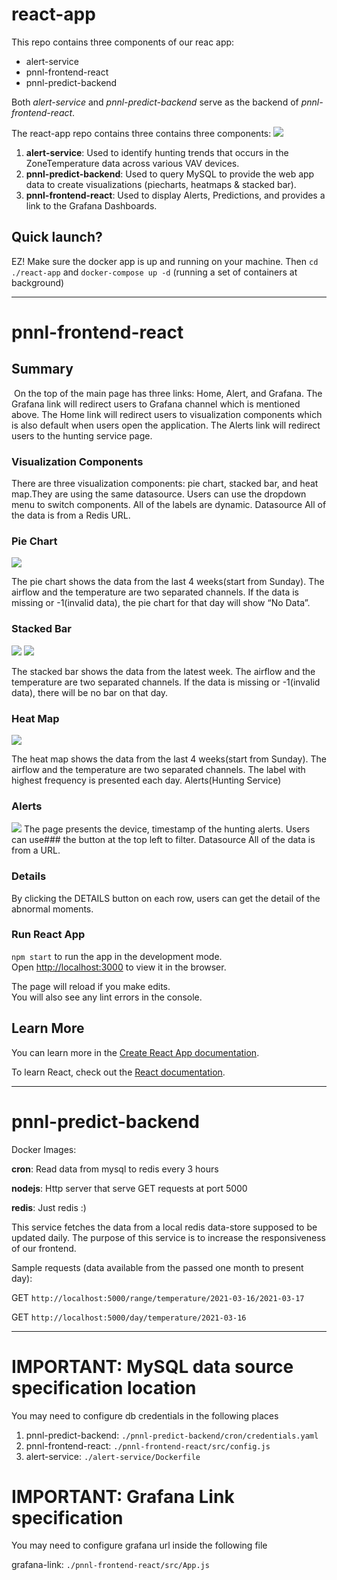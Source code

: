 # react-app

This repo contains three components of our reac app:

- alert-service
- pnnl-frontend-react
- pnnl-predict-backend

Both _alert-service_ and _pnnl-predict-backend_ serve as the backend of _pnnl-frontend-react_.

The react-app repo contains three contains three components:
![](images/react-components-diagram.png)

1. **alert-service**: Used to identify hunting trends that occurs in the ZoneTemperature data across various VAV devices.
2. **pnnl-predict-backend**: Used to query MySQL to provide the web app data to create visualizations (piecharts, heatmaps & stacked bar).
3. **pnnl-frontend-react**: Used to display Alerts, Predictions, and provides a link to the Grafana Dashboards.

## Quick launch?

EZ! Make sure the docker app is up and running on your machine. Then `cd ./react-app` and `docker-compose up -d` (running a set of containers at background)

---

# pnnl-frontend-react

## Summary

![]()
On the top of the main page has three links: Home, Alert, and Grafana.
The Grafana link will redirect users to Grafana channel which is mentioned above.
The Home link will redirect users to visualization components which is also default when users open the application.
The Alerts link will redirect users to the hunting service page.

### Visualization Components

There are three visualization components: pie chart, stacked bar, and heat map.They are using the same datasource. Users can use the dropdown menu to switch components. All of the labels are dynamic.
Datasource
All of the data is from a Redis URL.

### Pie Chart

![](pnnl-frontend-react/images/react-fe-pie-charts.png)

The pie chart shows the data from the last 4 weeks(start from Sunday). The airflow and the temperature are two separated channels. If the data is missing or -1(invalid data), the pie chart for that day will show “No Data”.

### Stacked Bar

![](pnnl-frontend-react/images/react-fe-stackedbar-1.png)
![](pnnl-frontend-react/images/react-fe-stackedbar-2.png)

The stacked bar shows the data from the latest week. The airflow and the temperature are two separated channels. If the data is missing or -1(invalid data), there will be no bar on that day.

### Heat Map

![](pnnl-frontend-react/images/react-fe-heatmap.png)

The heat map shows the data from the last 4 weeks(start from Sunday). The airflow and the temperature are two separated channels. The label with highest frequency is presented each day.
Alerts(Hunting Service)

### Alerts

![](pnnl-frontend-react/images/react-fe-alerts.png)
The page presents the device, timestamp of the hunting alerts. Users can use### the button at the top left to filter.
Datasource
All of the data is from a URL.

### Details

By clicking the DETAILS button on each row, users can get the detail of the abnormal moments.

### Run React App

`npm start` to run the app in the development mode.\
Open [http://localhost:3000](http://localhost:3000) to view it in the browser.

The page will reload if you make edits.\
You will also see any lint errors in the console.

## Learn More

You can learn more in the [Create React App documentation](https://facebook.github.io/create-react-app/docs/getting-started).

To learn React, check out the [React documentation](https://reactjs.org/).

---

# pnnl-predict-backend

Docker Images:

**cron**: Read data from mysql to redis every 3 hours

**nodejs**: Http server that serve GET requests at port 5000

**redis**: Just redis :)

This service fetches the data from a local redis data-store supposed to be updated daily. The purpose of this service is to increase the responsiveness of our frontend.

Sample requests (data available from the passed one month to present day):

GET `http://localhost:5000/range/temperature/2021-03-16/2021-03-17`

GET `http://localhost:5000/day/temperature/2021-03-16`

---

# IMPORTANT: MySQL data source specification location

You may need to configure db credentials in the following places

1. pnnl-predict-backend: `./pnnl-predict-backend/cron/credentials.yaml`
2. pnnl-frontend-react: `./pnnl-frontend-react/src/config.js`
3. alert-service: `./alert-service/Dockerfile`

# IMPORTANT: Grafana Link specification

You may need to configure grafana url inside the following file

grafana-link: `./pnnl-frontend-react/src/App.js`
